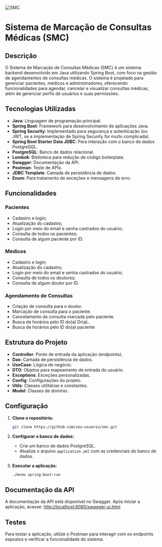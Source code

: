 ![SMC](https://github.com/user-attachments/assets/c2880643-80d2-4f57-a08e-8bed2900d3ec)
# Sistema de Marcação de Consultas Médicas (SMC)
## Descrição


O Sistema de Marcação de Consultas Médicas (SMC) é um sistema backend desenvolvido em Java utilizando Spring Boot, com foco na gestão de agendamentos de consultas médicas. O sistema é projetado para gerenciar pacientes, médicos e administradores, oferecendo funcionalidades para agendar, cancelar e visualizar consultas médicas, além de gerenciar perfis de usuários e suas permissões.

## Tecnologias Utilizadas

- **Java**: Linguagem de programação principal.
- **Spring Boot**: Framework para desenvolvimento de aplicações Java.
- **Spring Security**: Implementado para segurança e autenticação (ou JWT, se a implementação de Spring Security for muito complicada).
- **Spring Boot Starter Data JDBC**: Para interação com o banco de dados PostgreSQL.
- **PostgreSQL**: Banco de dados relacional.
- **Lombok**: Biblioteca para redução de código boilerplate.
- **Swagger**: Documentação da API.
- **Postman**: Teste de APIs.
- **JDBC Template**: Camada de persistência de dados.
- **Enum**: Para tratamento de exceções e mensagens de erro.

## Funcionalidades

### Pacientes

- Cadastro e login;
- Atualização do cadastro;
- Login por meio do email e senha castrados do usuário;
- Consulta de todos os pacientes;
- Consulta de algum paciente por ID.

### Médicos

- Cadastro e login;
- Atualização do cadastro;
- Login por meio do email e senha castrados do usuário;
- Consulta de todos os doutores;
- Consulta de algum doutor por ID.

### Agendamento de Consultas

- Criação de consulta para o doutor.
- Marcação de consulta para o paciente.
- Cancelamento da consulta marcada pelo paciente.
- Busca de horários pelo ID do(a) Dr(a)..
- Busca de horários pelo ID do(a) paciente

## Estrutura do Projeto

- **Controller**: Ponto de entrada da aplicação (endpoints).
- **Dao**: Camada de persistência de dados.
- **UseCase**: Lógica de negócio.
- **DTO**: Objetos para mapeamento de entrada do usuário.
- **Exceptions**: Exceções personalizadas.
- **Config**: Configurações do projeto.
- **Utils**: Classes utilitárias e constantes.
- **Model**: Classes de domínio.

## Configuração

1. **Clone o repositório:**
    ```bash
    git clone https://github.com/seu-usuario/smc.git
    ```

2. **Configurar o banco de dados:**
    - Crie um banco de dados PostgreSQL.
    - Atualize o arquivo `application.yml` com as credenciais do banco de dados.

3. **Executar a aplicação:**
    ```bash
    ./mvnw spring-boot:run
    ```

## Documentação da API

A documentação da API está disponível no Swagger. Após iniciar a aplicação, acesse:
[http://localhost:8080/swagger-ui.html](http://localhost:8080/swagger-ui.html)

## Testes

Para testar a aplicação, utilize o Postman para interagir com os endpoints expostos e verificar a funcionalidade do sistema.

